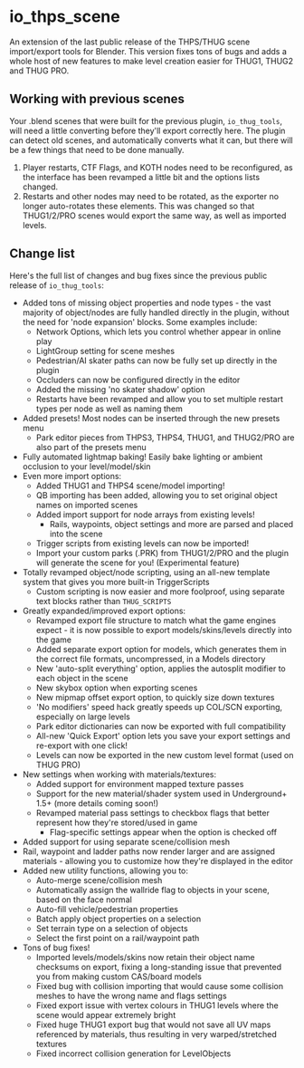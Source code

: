 # io_thps_scene
An extension of the last public release of the THPS/THUG scene import/export tools for Blender. 
This version fixes tons of bugs and adds a whole host of new features to make level creation easier for THUG1, THUG2 and THUG PRO.

## Working with previous scenes
Your .blend scenes that were built for the previous plugin, `io_thug_tools`, will need a little converting before they'll export correctly here. The plugin can detect old scenes, and automatically converts what it can, but there will be a few things that need to be done manually.
1. Player restarts, CTF Flags, and KOTH nodes need to be reconfigured, as the interface has been revamped a little bit and the options lists changed.
2. Restarts and other nodes may need to be rotated, as the exporter no longer auto-rotates these elements. This was changed so that THUG1/2/PRO scenes would export the same way, as well as imported levels.

## Change list
Here's the full list of changes and bug fixes since the previous public release of `io_thug_tools`:

 - Added tons of missing object properties and node types - the vast majority of object/nodes are fully handled directly in the plugin, without the need for 'node expansion' blocks. Some examples include:
     * Network Options, which lets you control whether appear in online play
     * LightGroup setting for scene meshes
     * Pedestrian/AI skater paths can now be fully set up directly in the plugin
     * Occluders can now be configured directly in the editor    
     * Added the missing 'no skater shadow' option
     * Restarts have been revamped and allow you to set multiple restart types per node as well as naming them
 - Added presets! Most nodes can be inserted through the new presets menu
     - Park editor pieces from THPS3, THPS4, THUG1, and THUG2/PRO are also part of the presets menu
 - Fully automated lightmap baking! Easily bake lighting or ambient occlusion to your level/model/skin 
 - Even more import options:
     - Added THUG1 and THPS4 scene/model importing!
     - QB importing has been added, allowing you to set original object names on imported scenes
     - Added import support for node arrays from existing levels!
        * Rails, waypoints, object settings and more are parsed and placed into the scene
     - Trigger scripts from existing levels can now be imported!
     - Import your custom parks (.PRK) from THUG1/2/PRO and the plugin will generate the scene for you! (Experimental feature)
 - Totally revamped object/node scripting, using an all-new template system that gives you more built-in TriggerScripts
     - Custom scripting is now easier and more foolproof, using separate text blocks rather than `THUG_SCRIPTS`
 - Greatly expanded/improved export options:
     - Revamped export file structure to match what the game engines expect - it is now possible to export models/skins/levels directly into the game
     - Added separate export option for models, which generates them in the correct file formats, uncompressed, in a Models directory
     - New 'auto-split everything' option, applies the autosplit modifier to each object in the scene
     - New skybox option when exporting scenes
     - New mipmap offset export option, to quickly size down textures
     - 'No modifiers' speed hack greatly speeds up COL/SCN exporting, especially on large levels
     - Park editor dictionaries can now be exported with full compatibility
     - All-new 'Quick Export' option lets you save your export settings and re-export with one click!
     - Levels can now be exported in the new custom level format (used on THUG PRO)
 - New settings when working with materials/textures:
     - Added support for environment mapped texture passes
     - Support for the new material/shader system used in Underground+ 1.5+ (more details coming soon!)
     - Revamped material pass settings to checkbox flags that better represent how they're stored/used in game
        * Flag-specific settings appear when the option is checked off
 - Added support for using separate scene/collision mesh
 - Rail, waypoint and ladder paths now render larger and are assigned materials - allowing you to customize how they're displayed in the editor
 - Added new utility functions, allowing you to:
     - Auto-merge scene/collision mesh
     - Automatically assign the wallride flag to objects in your scene, based on the face normal
     - Auto-fill vehicle/pedestrian properties
     - Batch apply object properties on a selection
     - Set terrain type on a selection of objects
     - Select the first point on a rail/waypoint path
 - Tons of bug fixes!
     - Imported levels/models/skins now retain their object name checksums on export, fixing a long-standing issue that prevented you from making custom CAS/board models
     - Fixed bug with collision importing that would cause some collision meshes to have the wrong name and flags settings
     - Fixed export issue with vertex colours in THUG1 levels where the scene would appear extremely bright
     - Fixed huge THUG1 export bug that would not save all UV maps referenced by materials, thus resulting in very warped/stretched textures
     - Fixed incorrect collision generation for LevelObjects 
